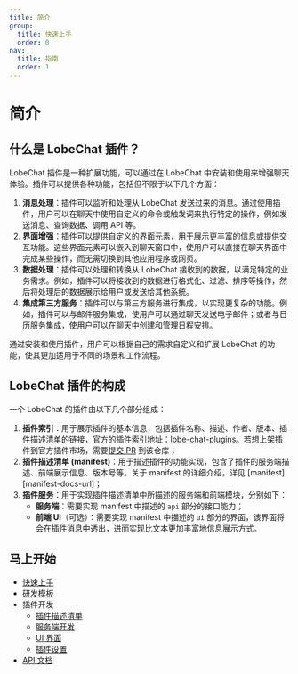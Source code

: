 ```yaml
---
title: 简介
group:
  title: 快速上手
  order: 0
nav:
  title: 指南
  order: 1
---
```


# 简介

## 什么是 LobeChat 插件？

LobeChat 插件是一种扩展功能，可以通过在 LobeChat 中安装和使用来增强聊天体验。插件可以提供各种功能，包括但不限于以下几个方面：

1. **消息处理**：插件可以监听和处理从 LobeChat 发送过来的消息。通过使用插件，用户可以在聊天中使用自定义的命令或触发词来执行特定的操作，例如发送消息、查询数据、调用 API 等。
2. **界面增强**：插件可以提供自定义的界面元素，用于展示更丰富的信息或提供交互功能。这些界面元素可以嵌入到聊天窗口中，使用户可以直接在聊天界面中完成某些操作，而无需切换到其他应用程序或网页。
3. **数据处理**：插件可以处理和转换从 LobeChat 接收到的数据，以满足特定的业务需求。例如，插件可以将接收到的数据进行格式化、过滤、排序等操作，然后将处理后的数据展示给用户或发送给其他系统。
4. **集成第三方服务**：插件可以与第三方服务进行集成，以实现更复杂的功能。例如，插件可以与邮件服务集成，使用户可以通过聊天发送电子邮件；或者与日历服务集成，使用户可以在聊天中创建和管理日程安排。

通过安装和使用插件，用户可以根据自己的需求自定义和扩展 LobeChat 的功能，使其更加适用于不同的场景和工作流程。

## LobeChat 插件的构成

一个 LobeChat 的插件由以下几个部分组成：

1. **插件索引**：用于展示插件的基本信息，包括插件名称、描述、作者、版本、插件描述清单的链接，官方的插件索引地址：[lobe-chat-plugins](https://github.com/lobehub/lobe-chat-plugins)。若想上架插件到官方插件市场，需要[提交 PR](https://github.com/lobehub/lobe-chat-plugins/pulls) 到该仓库；
2. **插件描述清单 (manifest)**：用于描述插件的功能实现，包含了插件的服务端描述、前端展示信息、版本号等。关于 manifest 的详细介绍，详见 \[manifest]\[manifest-docs-url]；
3. **插件服务**：用于实现插件描述清单中所描述的服务端和前端模块，分别如下：
   - **服务端**：需要实现 manifest 中描述的 `api` 部分的接口能力；
   - **前端 UI**（可选）：需要实现 manifest 中描述的 `ui` 部分的界面，该界面将会在插件消息中透出，进而实现比文本更加丰富地信息展示方式。

## 马上开始

- [快速上手](/guides/get-start)
- [研发模板](/guides/template)
- 插件开发
  - [插件描述清单](/guides/plugin-manifest)
  - [服务端开发](/guides/plugin-server)
  - [UI 界面](/guides/plugin-ui)
  - [插件设置](/guides/plugin-settings)
- [API 文档](/api/plugin-manifest)
